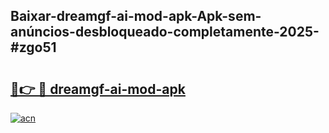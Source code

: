 ## Baixar-dreamgf-ai-mod-apk-Apk-sem-anúncios-desbloqueado-completamente-2025-#zgo51

# <h2><a href="https://ainizakaria.my?title=dreamgf-ai-mod-apk&ref=20M">🔗👉 🔴 dreamgf-ai-mod-apk</a></h2>

[![acn](https://github.com/user-attachments/assets/0f9c940e-d8b0-45ae-aac7-cd30a18b3e1c)](https://ainizakaria.my?title=dreamgf-ai-mod-apk&ref=20M)

